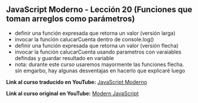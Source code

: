 ## JavaScript Moderno - Lección 20 (Funciones que toman arreglos como parámetros)

* definir una función expresada que retorna un valor (versión larga)
* invocar la función calucarCuenta dentro de console.log()
* definir una función expresada que retorna un valor (versión flecha)
* invocar la función calucarCuenta usando parametros con varaiables defindas y guardar resultado en variable
*  nota:  durante este curso usaremos mayormente las funciones flecha.  sin emgarbo, hay algunas desventajas en hacerlo que explicaré luego

**Link al curso traducido en YouTube:** [JavaScript Moderno](https://www.youtube.com/channel/UCuSHTq2yiCY5QBNoEXv8JpA/)

**Link al curso original en YouTube:** [Modern JavaScript](https://www.youtube.com/playlist?list=PL4cUxeGkcC9haFPT7J25Q9GRB_ZkFrQAc)
